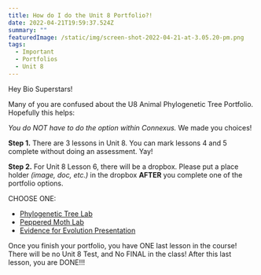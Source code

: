 ```yaml
---
title: How do I do the Unit 8 Portfolio?!
date: 2022-04-21T19:59:37.524Z
summary: ""
featuredImage: /static/img/screen-shot-2022-04-21-at-3.05.20-pm.png
tags:
  - Important
  - Portfolios
  - Unit 8
---
```

Hey Bio Superstars!

Many of you are confused about the U8 Animal Phylogenetic Tree Portfolio. Hopefully this helps: 

*You do NOT have to do the option within Connexus.* We made you choices!

**Step 1.** There are 3 lessons in Unit 8. You can mark lessons 4 and 5 complete without doing an assessment. Yay!

**Step 2.** For Unit 8 Lesson 6, there will be a dropbox. Please put a place holder *(image, doc, etc.)* in the dropbox **AFTER** you complete one of the portfolio options.

CHOOSE ONE:

* [Phylogenetic Tree Lab](https://mnca-biology-message-board.netlify.app/posts/evolution-phylogenetic-tree-portfolio/)
* [Peppered Moth Lab](https://mnca-biology-message-board.netlify.app/posts/evolution-peppered-moth-portfolio/)
* [Evidence for Evolution Presentation](https://mnca-biology-message-board.netlify.app/posts/evolution-evidence-presentation-portfolio/)

Once you finish your portfolio, you have ONE last lesson in the course! There will be no Unit 8 Test, and No FINAL in the class! After this last lesson, you are DONE!!!